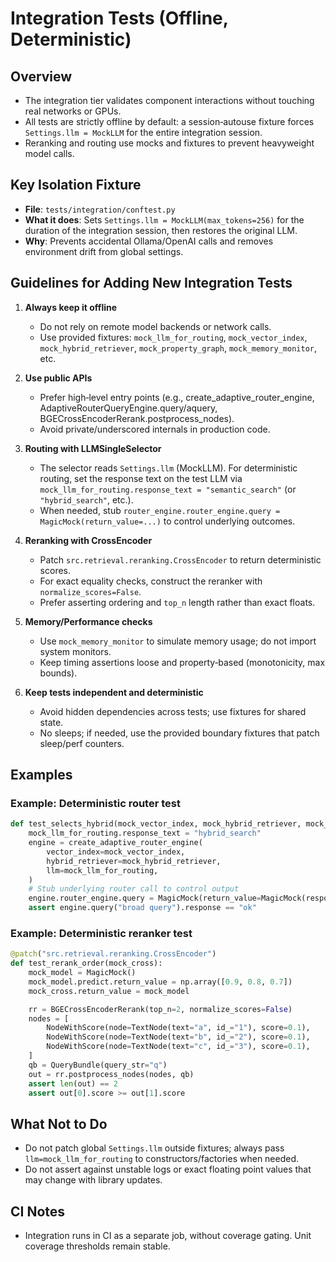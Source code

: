 # Integration Tests (Offline, Deterministic)

## Overview

- The integration tier validates component interactions without touching real networks or GPUs.
- All tests are strictly offline by default: a session‑autouse fixture forces `Settings.llm = MockLLM` for the entire integration session.
- Reranking and routing use mocks and fixtures to prevent heavyweight model calls.

## Key Isolation Fixture

- **File**: `tests/integration/conftest.py`
- **What it does**: Sets `Settings.llm = MockLLM(max_tokens=256)` for the duration of the integration session, then restores the original LLM.
- **Why**: Prevents accidental Ollama/OpenAI calls and removes environment drift from global settings.

## Guidelines for Adding New Integration Tests

1) **Always keep it offline**
   - Do not rely on remote model backends or network calls.
   - Use provided fixtures: `mock_llm_for_routing`, `mock_vector_index`, `mock_hybrid_retriever`, `mock_property_graph`, `mock_memory_monitor`, etc.

2) **Use public APIs**
   - Prefer high‑level entry points (e.g., create_adaptive_router_engine, AdaptiveRouterQueryEngine.query/aquery, BGECrossEncoderRerank.postprocess_nodes).
   - Avoid private/underscored internals in production code.

3) **Routing with LLMSingleSelector**
   - The selector reads `Settings.llm` (MockLLM). For deterministic routing, set the response text on the test LLM via `mock_llm_for_routing.response_text = "semantic_search"` (or `"hybrid_search"`, etc.).
   - When needed, stub `router_engine.router_engine.query = MagicMock(return_value=...)` to control underlying outcomes.

4) **Reranking with CrossEncoder**
   - Patch `src.retrieval.reranking.CrossEncoder` to return deterministic scores.
   - For exact equality checks, construct the reranker with `normalize_scores=False`.
   - Prefer asserting ordering and `top_n` length rather than exact floats.

5) **Memory/Performance checks**
   - Use `mock_memory_monitor` to simulate memory usage; do not import system monitors.
   - Keep timing assertions loose and property‑based (monotonicity, max bounds).

6) **Keep tests independent and deterministic**
   - Avoid hidden dependencies across tests; use fixtures for shared state.
   - No sleeps; if needed, use the provided boundary fixtures that patch sleep/perf counters.

## Examples

### Example: Deterministic router test

```python
def test_selects_hybrid(mock_vector_index, mock_hybrid_retriever, mock_llm_for_routing):
    mock_llm_for_routing.response_text = "hybrid_search"
    engine = create_adaptive_router_engine(
        vector_index=mock_vector_index,
        hybrid_retriever=mock_hybrid_retriever,
        llm=mock_llm_for_routing,
    )
    # Stub underlying router call to control output
    engine.router_engine.query = MagicMock(return_value=MagicMock(response="ok"))
    assert engine.query("broad query").response == "ok"
```

### Example: Deterministic reranker test

```python
@patch("src.retrieval.reranking.CrossEncoder")
def test_rerank_order(mock_cross):
    mock_model = MagicMock()
    mock_model.predict.return_value = np.array([0.9, 0.8, 0.7])
    mock_cross.return_value = mock_model

    rr = BGECrossEncoderRerank(top_n=2, normalize_scores=False)
    nodes = [
        NodeWithScore(node=TextNode(text="a", id_="1"), score=0.1),
        NodeWithScore(node=TextNode(text="b", id_="2"), score=0.1),
        NodeWithScore(node=TextNode(text="c", id_="3"), score=0.1),
    ]
    qb = QueryBundle(query_str="q")
    out = rr.postprocess_nodes(nodes, qb)
    assert len(out) == 2
    assert out[0].score >= out[1].score
```

## What Not to Do

- Do not patch global `Settings.llm` outside fixtures; always pass `llm=mock_llm_for_routing` to constructors/factories when needed.
- Do not assert against unstable logs or exact floating point values that may change with library updates.

## CI Notes

- Integration runs in CI as a separate job, without coverage gating. Unit coverage thresholds remain stable.
